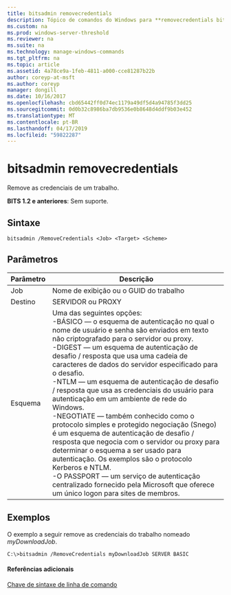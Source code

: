 ```yaml
---
title: bitsadmin removecredentials
description: Tópico de comandos do Windows para **removecredentials bitsadmin** -remove as credenciais de um trabalho.
ms.custom: na
ms.prod: windows-server-threshold
ms.reviewer: na
ms.suite: na
ms.technology: manage-windows-commands
ms.tgt_pltfrm: na
ms.topic: article
ms.assetid: 4a78ce9a-1feb-4811-a000-cce81287b22b
author: coreyp-at-msft
ms.author: coreyp
manager: dongill
ms.date: 10/16/2017
ms.openlocfilehash: cbd65442ff0d74ec1179a49df5d4a94785f3dd25
ms.sourcegitcommit: 0d0b32c8986ba7db9536e0b8648d4ddf9b03e452
ms.translationtype: MT
ms.contentlocale: pt-BR
ms.lasthandoff: 04/17/2019
ms.locfileid: "59822287"
---
```

# <a name="bitsadmin-removecredentials"></a>bitsadmin removecredentials

Remove as credenciais de um trabalho.

**BITS 1.2 e anteriores**: Sem suporte.

## <a name="syntax"></a>Sintaxe

```
bitsadmin /RemoveCredentials <Job> <Target> <Scheme>
```

## <a name="parameters"></a>Parâmetros

|Parâmetro|Descrição|
|---------|-----------|
|Job|Nome de exibição ou o GUID do trabalho|
|Destino|SERVIDOR ou PROXY|
|Esquema|Uma das seguintes opções:</br>-BÁSICO — o esquema de autenticação no qual o nome de usuário e senha são enviados em texto não criptografado para o servidor ou proxy.</br>-DIGEST — um esquema de autenticação de desafio / resposta que usa uma cadeia de caracteres de dados do servidor especificado para o desafio.</br>-NTLM — um esquema de autenticação de desafio / resposta que usa as credenciais do usuário para autenticação em um ambiente de rede do Windows.</br>-NEGOTIATE — também conhecido como o protocolo simples e protegido negociação (Snego) é um esquema de autenticação de desafio / resposta que negocia com o servidor ou proxy para determinar o esquema a ser usado para autenticação. Os exemplos são o protocolo Kerberos e NTLM.</br>-O PASSPORT — um serviço de autenticação centralizado fornecido pela Microsoft que oferece um único logon para sites de membros.|

## <a name="BKMK_examples"></a>Exemplos

O exemplo a seguir remove as credenciais do trabalho nomeado *myDownloadJob*.
```
C:\>bitsadmin /RemoveCredentials myDownloadJob SERVER BASIC
```

#### <a name="additional-references"></a>Referências adicionais

[Chave de sintaxe de linha de comando](command-line-syntax-key.md)